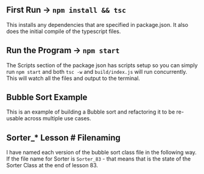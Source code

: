 ## First Run -> `npm install && tsc`

This installs any dependencies that are specified in package.json. It also does the initial compile of the typescript files.

## Run the Program -> `npm start`

The Scripts section of the package json has scripts setup so you can simply run `npm start` and both `tsc -w` and `build/index.js` will run concurrently. This will watch all the files and output to the terminal.

## Bubble Sort Example

This is an example of building a Bubble sort and refactoring it to be re-usable across multiple use cases.

## Sorter\_\* Lesson # Filenaming

I have named each version of the bubble sort class file in the following way. If the file name for Sorter is `Sorter_83` - that means that is the state of the Sorter Class at the end of lesson 83.

